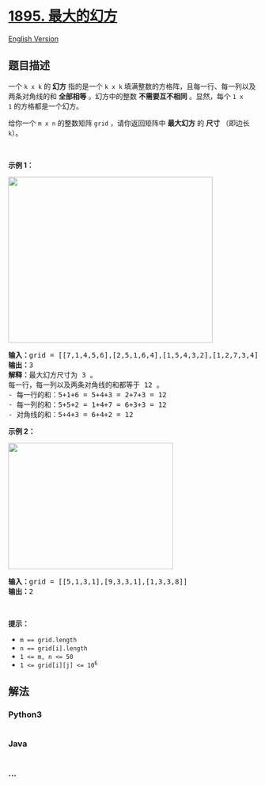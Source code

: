 # [1895. 最大的幻方](https://leetcode-cn.com/problems/largest-magic-square)

[English Version](/solution/1800-1899/1895.Largest%20Magic%20Square/README_EN.md)

## 题目描述

<!-- 这里写题目描述 -->

<p>一个 <code>k x k</code> 的<strong> 幻方</strong> 指的是一个 <code>k x k</code> 填满整数的方格阵，且每一行、每一列以及两条对角线的和 <strong>全部</strong><strong>相等</strong> 。幻方中的整数 <strong>不需要互不相同</strong> 。显然，每个 <code>1 x 1</code> 的方格都是一个幻方。</p>

<p>给你一个 <code>m x n</code> 的整数矩阵 <code>grid</code> ，请你返回矩阵中 <strong>最大幻方</strong> 的 <strong>尺寸</strong> （即边长 <code>k</code>）。</p>

<p> </p>

<p><strong>示例 1：</strong></p>
<img alt="" src="https://assets.leetcode.com/uploads/2021/05/29/magicsquare-grid.jpg" style="width: 413px; height: 335px;">
<pre><b>输入：</b>grid = [[7,1,4,5,6],[2,5,1,6,4],[1,5,4,3,2],[1,2,7,3,4]]
<b>输出：</b>3
<b>解释：</b>最大幻方尺寸为 3 。
每一行，每一列以及两条对角线的和都等于 12 。
- 每一行的和：5+1+6 = 5+4+3 = 2+7+3 = 12
- 每一列的和：5+5+2 = 1+4+7 = 6+3+3 = 12
- 对角线的和：5+4+3 = 6+4+2 = 12
</pre>

<p><strong>示例 2：</strong></p>
<img alt="" src="https://assets.leetcode.com/uploads/2021/05/29/magicsquare2-grid.jpg" style="width: 333px; height: 255px;">
<pre><b>输入：</b>grid = [[5,1,3,1],[9,3,3,1],[1,3,3,8]]
<b>输出：</b>2
</pre>

<p> </p>

<p><strong>提示：</strong></p>

<ul>
	<li><code>m == grid.length</code></li>
	<li><code>n == grid[i].length</code></li>
	<li><code>1 &lt;= m, n &lt;= 50</code></li>
	<li><code>1 &lt;= grid[i][j] &lt;= 10<sup>6</sup></code></li>
</ul>


## 解法

<!-- 这里可写通用的实现逻辑 -->

<!-- tabs:start -->

### **Python3**

<!-- 这里可写当前语言的特殊实现逻辑 -->

```python

```

### **Java**

<!-- 这里可写当前语言的特殊实现逻辑 -->

```java

```

### **...**

```

```

<!-- tabs:end -->
